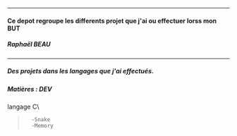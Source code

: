 _________________________________________
#### Ce depot regroupe les differents projet que j'ai ou effectuer lorss mon BUT

##### Raphaël BEAU  
_________________________________________

##### Des projets dans les langages que j'ai effectués.
##### Matières : DEV
 langage C\
>       -Snake
>       -Memory